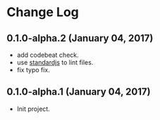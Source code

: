 # Change Log
## 0.1.0-alpha.2 (January 04, 2017)
* add codebeat check.
* use [standardjs](https://standardjs.com/readme-zhcn.html#can-i-use-a-javascript-language-variant-like-flow) to lint files.
* fix typo fix.

## 0.1.0-alpha.1 (January 04, 2017)
* Init project.